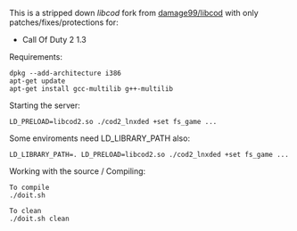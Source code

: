 This is a stripped down *libcod* fork from [damage99/libcod](https://github.com/damage99/libcod) with only patches/fixes/protections for:

 - Call Of Duty 2 1.3

Requirements:
```
dpkg --add-architecture i386
apt-get update
apt-get install gcc-multilib g++-multilib
```

Starting the server:

```LD_PRELOAD=libcod2.so ./cod2_lnxded +set fs_game ...```

Some enviroments need LD_LIBRARY_PATH also:

```LD_LIBRARY_PATH=. LD_PRELOAD=libcod2.so ./cod2_lnxded +set fs_game ...```
	
Working with the source / Compiling:
```
To compile
./doit.sh

To clean
./doit.sh clean
 
```
